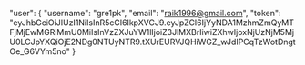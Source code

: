 "user": {
        "username": "gre1pk",
        "email": "raik1996@gmail.com",
        "token": "eyJhbGciOiJIUzI1NiIsInR5cCI6IkpXVCJ9.eyJpZCI6IjYyNDA1MzhmZmQyMTFjMjEwMGRiMmU0MiIsInVzZXJuYW1lIjoiZ3JlMXBrIiwiZXhwIjoxNjUzNjM5MjU0LCJpYXQiOjE2NDg0NTUyNTR9.tXUrEURVJQHiWGZ_wJdIPCqTzWotDngtOe_G6VYm5no"
    }
